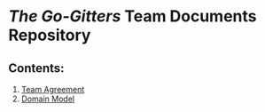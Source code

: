 # *The Go-Gitters* Team Documents Repository

## Contents:

1. [Team Agreement](team-agreement.md)
2. [Domain Model](domain-model.png)

